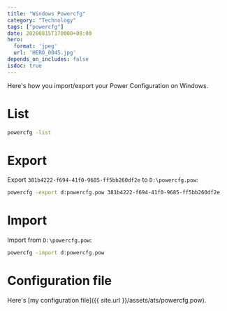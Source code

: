 ```yaml
---
title: "Windows Powercfg"
category: "Technology"
tags: ["powercfg"]
date: 20200815T170000+08:00
hero:
  format: 'jpeg'
  url: 'HERO_0045.jpg'
depends_on_includes: false
isdoc: true
---
```

Here's how you import/export your Power Configuration on Windows.

# List

```sh
powercfg -list
```

# Export

Export `381b4222-f694-41f0-9685-ff5bb260df2e` to `D:\powercfg.pow`:

```sh
powercfg -export d:powercfg.pow 381b4222-f694-41f0-9685-ff5bb260df2e
```

# Import

Import from `D:\powercfg.pow`:

```sh
powercfg -import d:powercfg.pow
```

# Configuration file

Here's [my configuration file]({{ site.url }}/assets/ats/powercfg.pow).

